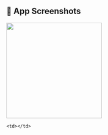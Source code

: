 <h2>📱 App Screenshots</h2>

[  <img src="https://github.com/user-attachments/assets/104e3b6f-e23f-41b6-9652-2438208afd0f" width="250"/>](https://github.com/user-attachments/assets/104e3b6f-e23f-41b6-9652-2438208afd0f)



    <td></td>
  </tr>
</table>
